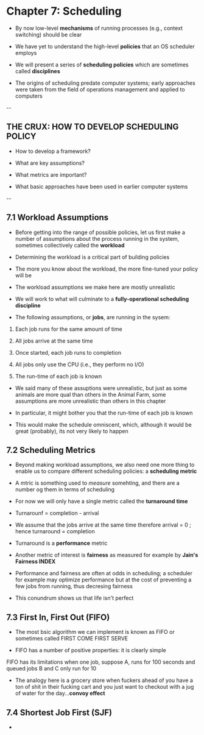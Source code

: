 # Chapter 7: Scheduling

- By now low-level **mechanisms** of running processes (e.g., context switching) should be clear

- We have yet to understand the high-level **policies** that an OS scheduler employs

- We will present  a series of **scheduling policies** which are sometimes called **disciplines**

- The origins of scheduling predate computer systems; early approaches were taken from the field of operations management and applied to computers

--

## THE CRUX: HOW TO DEVELOP SCHEDULING POLICY

- How to develop a framework?

- What are key assumptions?

- What metrics are important?

- What basic approaches have been used in earlier computer systems

--

## 7.1 Workload Assumptions

- Before getting into the range of possible policies, let us first make a number of assumptions about the process running in the system, sometimes collectively called the **workload**

- Determining the workload is a critical part of  building policies

- The more you know about the workload, the more fine-tuned your  policy will be

- The workload assumptions we make here are mostly unrealistic

- We will work to what will culminate to a **fully-operational scheduling discipline**

- The following assumptions, or **jobs**, are running in the sysem:

1. Each job runs for the same amount of time 

2. All jobs arrive at the same time 

3. Once started, each job runs to completion

4. All jobs only use the CPU (i.e., they perform no I/O)

5. The run-time of each job is known 

- We said many of these assuptions were unrealistic, but just as some animals are more qual than others in the Animal Farm, some assumptions are more unrealistic than others in this chapter 

- In particular, it might bother you that the run-time of each job is known

- This would make the schedule omniscent, which, although it would be great (probably), its not very likely to happen

## 7.2 Scheduling Metrics 

- Beyond making workload assumptions, we also need one more thing to enable us to compare different scheduling policies: a **scheduling metric**

- A mtric is something used to _measure_ somehting, and there are a number og them in terms of scheduling 

- For now we will only have a single metric called the **turnaround time**

- Turnarounf = completion - arrival 

- We assume that the jobs arrive at the same time therefore arrival = 0 ; hence turnaround = completion 

- Turnaround is a **performance** metric 

- Another metric of interest is **fairness** as measured for example by **Jain's Fairness INDEX**

- Performance and fairness are often at odds in scheduling; a scheduler for example may optimize performance but at the cost of preventing a few jobs from running, thus decresing fairness

- This conundrum shows us that life isn't perfect

## 7.3 First In, First Out (FIFO)

- The most bsic algorithm we can implement is known as FIFO or sometimes called FIRST COME FIRST SERVE

- FIFO has a number of positive properties: it is clearly simple

FIFO has its limitations when one job, suppose A, runs for 100 seconds and queued jobs B and C only run for 10

- The analogy here is a grocery store when fuckers ahead of you have a ton of shit in their fucking cart and you just want to checkout with a jug of water for the day...**convoy effect**

## 7.4 Shortest Job First (SJF)

- 